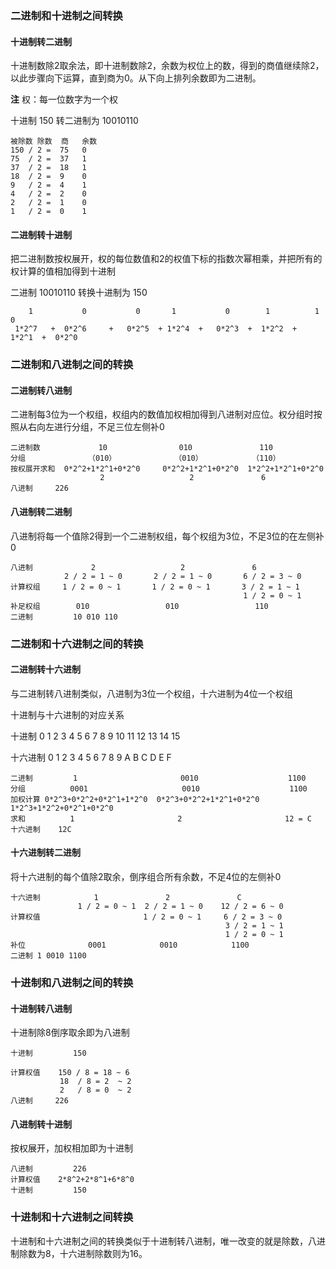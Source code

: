 ### 二进制和十进制之间转换

#### 十进制转二进制

十进制数除2取余法，即十进制数除2，余数为权位上的数，得到的商值继续除2，以此步骤向下运算，直到商为0。从下向上排列余数即为二进制。

**注** 权：每一位数字为一个权

十进制 150 转二进制为	10010110

```
被除数	除数	商	余数
150 / 2	=  75	0
75  / 2 =  37   1
37	/ 2 =  18   1
18  / 2 =  9    0
9   / 2 =  4    1
4   / 2 =  2    0
2   / 2 =  1    0
1   / 2 =  0    1
```

#### 二进制转十进制

把二进制数按权展开，权的每位数值和2的权值下标的指数次幂相乘，并把所有的权计算的值相加得到十进制

二进制 10010110 转换十进制为 150

```
	1			0			0		1			0	     1			1			0
 1*2^7   +  0*2^6     +   0*2^5  + 1*2^4  +   0*2^3  +  1*2^2  +   1*2^1  +  0*2^0
```



### 二进制和八进制之间的转换

#### 二进制转八进制

二进制每3位为一个权组，权组内的数值加权相加得到八进制对应位。权分组时按照从右向左进行分组，不足三位左侧补0

```
二进制数 	         10                010               110
分组		        （010）             （010）           （110）
按权展开求和  0*2^2+1*2^1+0*2^0     0*2^2+1*2^1+0*2^0  1*2^2+1*2^1+0*2^0
					2					2				6
八进制		226
```

#### 八进制转二进制

八进制将每一个值除2得到一个二进制权组，每个权组为3位，不足3位的在左侧补0

```
八进制				2					2				6
			2 / 2 = 1 ~ 0 		2 / 2 = 1 ~ 0		6 / 2 = 3 ~ 0
计算权组	 1 / 2 = 0 ~ 1  	 1 / 2 = 0 ~ 1		 3 / 2 = 1 ~ 1
													1 / 2 = 0 ~ 1
补足权组		010					010					110
二进制			10 010 110
```



### 二进制和十六进制之间的转换

#### 二进制转十六进制

与二进制转八进制类似，八进制为3位一个权组，十六进制为4位一个权组

十进制与十六进制的对应关系

十进制		0	1	2	3	4	5	6	7	8	9	10	11	12	13	14	15

十六进制 	0	1	2	3	4	5	6	7	8	9	A	  B	  C	   D	 E	  F

```
二进制			1		 				0010					1100
分组	   		0001			 	  	 0010			 		 1100
加权计算 0*2^3+0*2^2+0*2^1+1*2^0  0*2^3+0*2^2+1*2^1+0*2^0  1*2^3+1*2^2+0*2^1+0*2^0
求和			1						2						12 = C
十六进制	12C
```

#### 十六进制转二进制

将十六进制的每个值除2取余，倒序组合所有余数，不足4位的左侧补0

```
十六进制			1				2				C
			   1 / 2 = 0 ~ 1  2 / 2 = 1 ~ 0    12 / 2 = 6 ~ 0
计算权值					   1 / 2 = 0 ~ 1	 6 / 2 = 3 ~ 0
											    3 / 2 = 1 ~ 1
											    1 / 2 = 0 ~ 1
补位				0001			0010			1100
二进制	1 0010 1100
```



### 十进制和八进制之间的转换

#### 十进制转八进制

十进制除8倒序取余即为八进制

```
十进制			150 

计算权值	150 / 8 = 18 ~ 6
		   18  / 8 = 2  ~ 2
		   2   / 8 = 0 	~ 2
八进制		226
```

#### 八进制转十进制

按权展开，加权相加即为十进制

```
八进制 		226
计算权值	2*8^2+2*8^1+6*8^0
十进制			150
```



### 十进制和十六进制之间转换

十进制和十六进制之间的转换类似于十进制转八进制，唯一改变的就是除数，八进制除数为8，十六进制除数则为16。